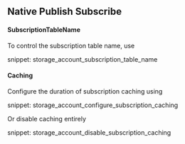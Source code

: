 ## Native Publish Subscribe

#### SubscriptionTableName

To control the subscription table name, use

snippet: storage_account_subscription_table_name

#### Caching

Configure the duration of subscription caching using

snippet: storage_account_configure_subscription_caching

Or disable caching entirely

snippet: storage_account_disable_subscription_caching